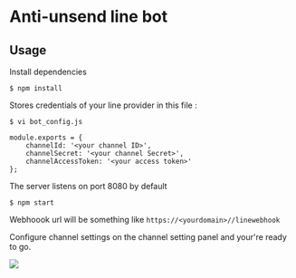 # Anti-unsend line bot

## Usage

Install dependencies

```bash=
$ npm install
```

Stores credentials of your line provider in this file :

```bash=
$ vi bot_config.js
```

```json=
module.exports = {
    channelId: '<your channel ID>',
    channelSecret: '<your channel Secret>',
    channelAccessToken: '<your access token>'
};
```

The server listens on port 8080 by default

```bash=
$ npm start
```

Webhoook url will be something like `https://<yourdomain>//linewebhook`

Configure channel settings on the channel setting panel and your're ready to go.

![](https://i.imgur.com/kHLzPLf.png)

